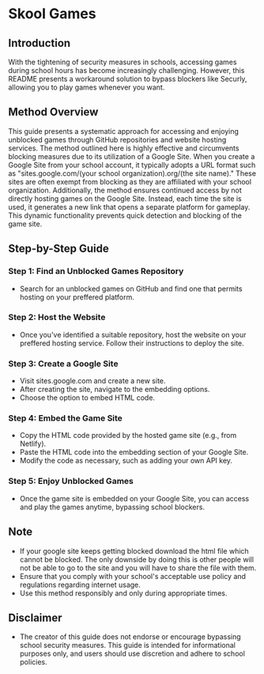 # Skool Games


## Introduction
With the tightening of security measures in schools, accessing games during school hours has become increasingly challenging. However, this README presents a workaround solution to bypass blockers like Securly, allowing you to play games whenever you want.

## Method Overview
This guide presents a systematic approach for accessing and enjoying unblocked games through GitHub repositories and website hosting services. The method outlined here is highly effective and circumvents blocking measures due to its utilization of a Google Site. When you create a Google Site from your school account, it typically adopts a URL format such as "sites.google.com/(your school organization).org/(the site name)." These sites are often exempt from blocking as they are affiliated with your school organization. Additionally, the method ensures continued access by not directly hosting games on the Google Site. Instead, each time the site is used, it generates a new link that opens a separate platform for gameplay. This dynamic functionality prevents quick detection and blocking of the game site.

## Step-by-Step Guide

### Step 1: Find an Unblocked Games Repository
- Search for an unblocked games on GitHub and find one that permits hosting on your preffered platform.

### Step 2: Host the Website
- Once you've identified a suitable repository, host the website on your preffered hosting service. Follow their instructions to deploy the site.

### Step 3: Create a Google Site
- Visit sites.google.com and create a new site.
- After creating the site, navigate to the embedding options.
- Choose the option to embed HTML code.

### Step 4: Embed the Game Site
- Copy the HTML code provided by the hosted game site (e.g., from Netlify).
- Paste the HTML code into the embedding section of your Google Site.
- Modify the code as necessary, such as adding your own API key.

### Step 5: Enjoy Unblocked Games
- Once the game site is embedded on your Google Site, you can access and play the games anytime, bypassing school blockers.

## Note
- If your google site keeps getting blocked download the html file which cannot be blocked. The only downside by doing this is other people will not be able to go to the site and you will have to share the file with them.
- Ensure that you comply with your school's acceptable use policy and regulations regarding internet usage.
- Use this method responsibly and only during appropriate times.

## Disclaimer
- The creator of this guide does not endorse or encourage bypassing school security measures. This guide is intended for informational purposes only, and users should use discretion and adhere to school policies.

